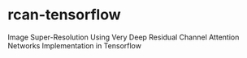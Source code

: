 # rcan-tensorflow
Image Super-Resolution Using Very Deep Residual Channel Attention Networks Implementation in Tensorflow
